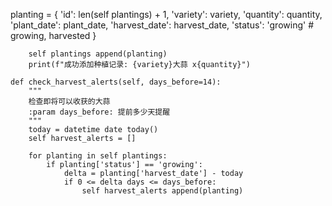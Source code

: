  planting = {
            'id': len(self plantings) + 1,
            'variety': variety,
            'quantity': quantity,
            'plant_date': plant_date,
            'harvest_date': harvest_date,
            'status': 'growing'  # growing, harvested
        }
        
        self plantings append(planting)
        print(f"成功添加种植记录: {variety}大蒜 x{quantity}")
    
    def check_harvest_alerts(self, days_before=14):
        """
        检查即将可以收获的大蒜
        :param days_before: 提前多少天提醒
        """
        today = datetime date today()
        self harvest_alerts = []
        
        for planting in self plantings:
            if planting['status'] == 'growing':
                delta = planting['harvest_date'] - today
                if 0 <= delta days <= days_before:
                    self harvest_alerts append(planting)
